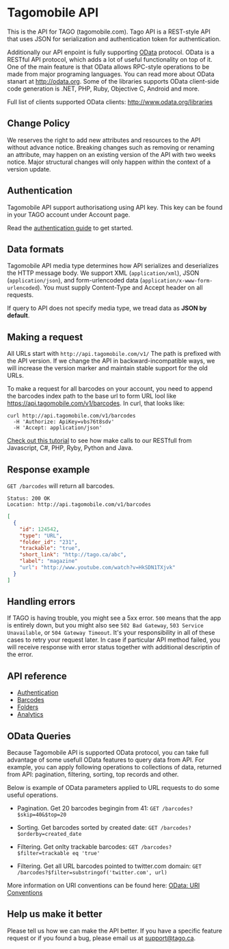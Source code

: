 Tagomobile API
====================

This is the API for TAGO (tagomobile.com). 
Tago API is a REST-style API that uses JSON for serialization and authentication token for authentication.

Additionally our API enpoint is fully supporting [OData](http://odata.org) protocol. OData is a RESTful API protocol, which adds a lot of useful functionality on top of it. One of the main feature is that OData allows RPC-style operations to be made from major programing languages. You can read more about OData stanart at http://odata.org. Some of the libraries supports OData client-side code generation is .NET, PHP, Ruby, Objective C, Android and more.

Full list of clients supported OData clients:
http://www.odata.org/libraries


Change Policy
----------------

We reserves the right to add new attributes and resources to the API without advance notice. Breaking changes such as removing or renaming an attribute, may happen on an existing version of the API with two weeks notice. Major structural changes will only happen within the context of a version update.


Authentication
----------------

Tagomobile API support authorisationg using API key. This key can be found in your TAGO account under Account page.

Read the [authentication guide](#) to get started.


Data formats
----------------

Tagomobile API media type determines how API serializes and deserializes the HTTP message body. We support XML (`application/xml`), JSON (`application/json`), and form-urlencoded data (`application/x-www-form-urlencoded`).  You must supply Content-Type and Accept header on all requests.

If query to API does not specify media type, we tread data as **JSON by default**.


Making a request
----------------

All URLs start with `http://api.tagomobile.com/v1/` The path is prefixed with the API version. If we change the API in backward-incompatible ways, we will increase the version marker and maintain stable support for the old URLs.

To make a request for all barcodes on your account, you need to append the barcodes index path to the base url to form URL lool like https://api.tagomobile.com/v1/barcodes. In curl, that looks like:

```shell
curl http://api.tagomobile.com/v1/barcodes
  -H 'Authorize: ApiKey=vbs76t8sdv'
  -H 'Accept: application/json'
```

[Check out this tutorial]() to see how make calls to our RESTfull from Javascript, C#, PHP, Ryby, Python and Java.

Response example
-------------------

`GET /barcodes` will return all barcodes.

```shell
Status: 200 OK
Location: http://api.tagomobile.com/v1/barcodes
```

```json
[
  {
    "id": 124542,
    "type": "URL",
    "folder_id": "231",
    "trackable": "true",
    "short_link": "http://tago.ca/abc",
    "label": "magazine"
    "url": "http://www.youtube.com/watch?v=HkSDN1TXjvk"
  }
]
```


Handling errors
---------------

If TAGO is having trouble, you might see a 5xx error. `500` means that the app is entirely down, but you might also see `502 Bad Gateway`, `503 Service Unavailable`, or `504 Gateway Timeout`. It's your responsibility in all of these cases to retry your request later. 
In case if particular API method failed, you will receive response with error status together with additional descriptin of the error.


API reference
-----------------

* [Authentication](https://github.com/tagomobile/api/blob/master/documents/authentication.md)
* [Barcodes](https://github.com/tagomobile/api/blob/master/documents/barcodes.md)
* [Folders](https://github.com/tagomobile/api/blob/master/documents/folders.md)
* [Analytics](https://github.com/tagomobile/api/blob/master/documents/analytics.md)


OData Queries
---------------

Because Tagomobile API is supported OData protocol, you can take full advantage of some usefull OData features to query data from API. For example, you can apply following operations to collections of data, returned from API: pagination, filtering, sorting, top records and other.

Below is example of OData parameters applied to URL requests to do some useful operations.

* Pagination. Get 20 barcodes begingin from 41:
```GET /barcodes?$skip=40&$top=20```

* Sorting. Get barcodes sorted by created date:
```GET /barcodes?$orderby=created_date```

* Filtering. Get onlty trackable barcodes:
```GET /barcodes?$filter=trackable eq 'true'```

* Filtering. Get all URL barcodes pointed to twitter.com domain:
```GET /barcodes?$filter=substringof('twitter.com', url)```


More information on URI conventions can be found here: [OData: URI Conventions](http://www.odata.org/documentation/uri-conventions)


Help us make it better
----------------------

Please tell us how we can make the API better. If you have a specific feature request or if you found a bug, please email us at [support@tago.ca](mailto:support@tago.ca).

